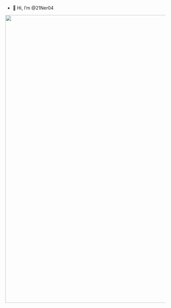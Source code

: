 - 👋 Hi, I’m @21Ner04
 
<img src="https://github.com/21Ner04/21Ner04/assets/133259264/7ffe53b5-db5e-47b6-9104-bca8eb914849" width="650" height="900" />


